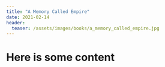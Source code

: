 ```yaml
---
title: "A Memory Called Empire"
date: 2021-02-14
header:
  teaser: /assets/images/books/a_memory_called_empire.jpg
---
```

# Here is some content